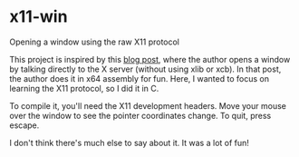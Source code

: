 # x11-win
Opening a window using the raw X11 protocol

This project is inspired by this [blog post](https://gaultier.github.io/blog/x11_x64.html), where the author opens a window by talking directly to the X server (without using xlib or xcb). In that post, the author does it in x64 assembly for fun. Here, I wanted to focus on learning the X11 protocol, so I did it in C.

To compile it, you'll need the X11 development headers. Move your mouse over the window to see the pointer coordinates change. To quit, press escape.

I don't think there's much else to say about it. It was a lot of fun!
